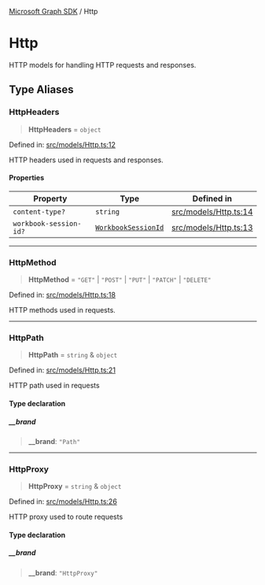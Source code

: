 [Microsoft Graph SDK](README.md) / Http

# Http

HTTP models for handling HTTP requests and responses.

## Type Aliases

### HttpHeaders

> **HttpHeaders** = `object`

Defined in: [src/models/Http.ts:12](https://github.com/Future-Secure-AI/microsoft-graph/blob/main/src/models/Http.ts#L12)

HTTP headers used in requests and responses.

#### Properties

| Property | Type | Defined in |
| ------ | ------ | ------ |
| <a id="content-type"></a> `content-type?` | `string` | [src/models/Http.ts:14](https://github.com/Future-Secure-AI/microsoft-graph/blob/main/src/models/Http.ts#L14) |
| <a id="workbook-session-id"></a> `workbook-session-id?` | [`WorkbookSessionId`](WorkbookSession.md#workbooksessionid) | [src/models/Http.ts:13](https://github.com/Future-Secure-AI/microsoft-graph/blob/main/src/models/Http.ts#L13) |

***

### HttpMethod

> **HttpMethod** = `"GET"` \| `"POST"` \| `"PUT"` \| `"PATCH"` \| `"DELETE"`

Defined in: [src/models/Http.ts:18](https://github.com/Future-Secure-AI/microsoft-graph/blob/main/src/models/Http.ts#L18)

HTTP methods used in requests.

***

### HttpPath

> **HttpPath** = `string` & `object`

Defined in: [src/models/Http.ts:21](https://github.com/Future-Secure-AI/microsoft-graph/blob/main/src/models/Http.ts#L21)

HTTP path used in requests

#### Type declaration

##### \_\_brand

> **\_\_brand**: `"Path"`

***

### HttpProxy

> **HttpProxy** = `string` & `object`

Defined in: [src/models/Http.ts:26](https://github.com/Future-Secure-AI/microsoft-graph/blob/main/src/models/Http.ts#L26)

HTTP proxy used to route requests

#### Type declaration

##### \_\_brand

> **\_\_brand**: `"HttpProxy"`
